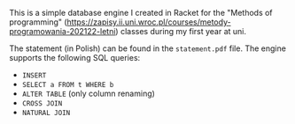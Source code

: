 This is a simple database engine I created in Racket for the "Methods of programming" (https://zapisy.ii.uni.wroc.pl/courses/metody-programowania-202122-letni) classes during my first year at uni.

The statement (in Polish) can be found in the `statement.pdf` file. The engine supports the following SQL queries:
- `INSERT`
- `SELECT a FROM t WHERE b`
- `ALTER TABLE` (only column renaming)
- `CROSS JOIN`
- `NATURAL JOIN`
